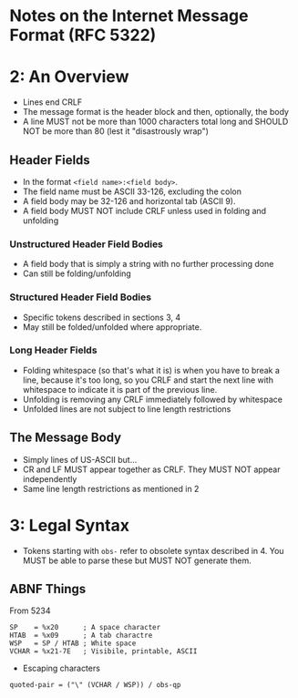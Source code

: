 # Notes on the Internet Message Format (RFC 5322)

# 2: An Overview
- Lines end CRLF
- The message format is the header block and then, optionally, the body
- A line MUST not be more than 1000 characters total long and SHOULD NOT be more than  80 (lest it "disastrously wrap")

## Header Fields
- In the format `<field name>:<field body>`.
- The field name must be ASCII 33-126, excluding the colon
- A field body may be 32-126 and horizontal tab (ASCII 9).
- A field body MUST NOT include CRLF unless used in folding and unfolding

### Unstructured Header Field Bodies
- A field body that is simply a string with no further processing done
- Can still be folding/unfolding

### Structured Header Field Bodies
- Specific tokens described in sections 3, 4
- May still be folded/unfolded where appropriate.

### Long Header Fields
- Folding whitespace (so that's what it is) is when you have to break a line, because it's too long, so you CRLF and start the next line with whitespace to indicate it is part of the previous line.
- Unfolding is removing any CRLF immediately followed by whitespace
- Unfolded lines are not subject to line length restrictions

## The Message Body
- Simply lines of US-ASCII but...
- CR and LF MUST appear together as CRLF. They MUST NOT appear independently
- Same line length restrictions as mentioned in 2

# 3: Legal Syntax
- Tokens starting with `obs-` refer to obsolete syntax described in 4. You MUST be able to parse these but MUST NOT generate them.

## ABNF Things
From 5234
```abnf
SP    = %x20      ; A space character
HTAB  = %x09      ; A tab charactre
WSP   = SP / HTAB ; White space
VCHAR = %x21-7E   ; Visibile, printable, ASCII
```

- Escaping characters
```abnf
quoted-pair = ("\" (VCHAR / WSP)) / obs-qp
```

